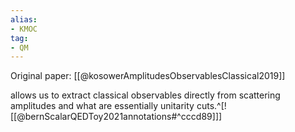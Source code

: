 ```yaml
---
alias:
- KMOC
tag:
- QM
---
```


Original paper:
[[@kosowerAmplitudesObservablesClassical2019]]

allows us to extract classical observables directly from scattering amplitudes and what are essentially unitarity cuts.^[![[@bernScalarQEDToy2021annotations#^cccd89]]]
